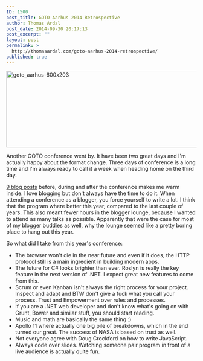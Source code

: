 ```yaml
---
ID: 1500
post_title: GOTO Aarhus 2014 Retrospective
author: Thomas Ardal
post_date: 2014-09-30 20:17:13
post_excerpt: ""
layout: post
permalink: >
  http://thomasardal.com/goto-aarhus-2014-retrospective/
published: true
---
```

<img src="http://thomasardal.com/wp-content/uploads/2014/09/goto_aarhus-600x203.png" alt="goto_aarhus-600x203" width="600" height="203" class="aligncenter size-full wp-image-1507" style="border: none;" />

Another GOTO conference went by. It have been two great days and I'm actually happy about the format change. Three days of conference is a long time and I'm always ready to call it a week when heading home on the third day.

<a href="http://thomasardal.com/tag/goto/">9 blog posts</a> before, during and after the conference makes me warm inside. I love blogging but don't always have the time to do it. When attending a conference as a blogger, you force yourself to write a lot. I think that the program where better this year, compared to the last couple of years. This also meant fewer hours in the blogger lounge, because I wanted to attend as many talks as possible. Apparently that were the case for most of my blogger buddies as well, why the lounge seemed like a pretty boring place to hang out this year.

So what did I take from this year's conference:

<ul>
<li>The browser won't die in the near future and even if it does, the HTTP protocol still is a main ingredient in building modern apps.
<li>The future for C# looks brighter than ever. Roslyn is really the key feature in the next version of .NET. I expect great new features to come from this.
<li>Scrum or even Kanban isn't always the right process for your project. Inspect and adapt and BTW don't give a fuck what you call your process. Trust and Empowerment over rules and processes.
<li>If you are a .NET web developer and don't know what's going on with Grunt, Bower and similar stuff, you should start reading.
<li>Music and math are basically the same thing :)
<li>Apollo 11 where actually one big pile of breakdowns, which in the end turned our great. The success of NASA is based on trust as well.
<li>Not everyone agree with Doug Crockford on how to write JavaScript.
<li>Always code over slides. Watching someone pair program in front of a live audience is actually quite fun.
</ul>